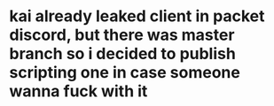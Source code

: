 # kai already leaked client in packet discord, but there was master branch so i decided to publish scripting one in case someone wanna fuck with it
